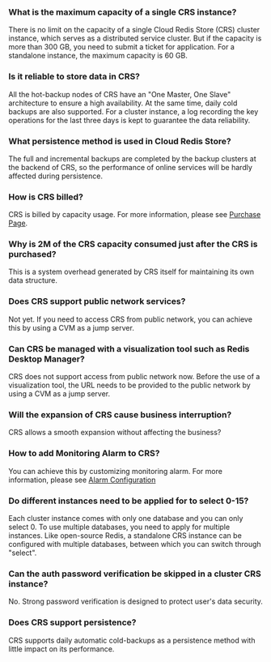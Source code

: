 ### What is the maximum capacity of a single CRS instance?
There is no limit on the capacity of a single Cloud Redis Store (CRS) cluster instance, which serves as a distributed service cluster. But if the capacity is more than 300 GB, you need to submit a ticket for application.
For a standalone instance, the maximum capacity is 60 GB.

### Is it reliable to store data in CRS?
All the hot-backup nodes of CRS have an "One Master, One Slave" architecture to ensure a high availability. At the same time, daily cold backups are also supported. For a cluster instance, a log recording the key operations for the last three days is kept to guarantee the data reliability.

### What persistence method is used in Cloud Redis Store?
The full and incremental backups are completed by the backup clusters at the backend of CRS, so the performance of online services will be hardly affected during persistence.

### How is CRS billed?
CRS is billed by capacity usage. For more information, please see [Purchase Page](https://buy.qcloud.com/redis).

### Why is 2M of the CRS capacity consumed just after the CRS is purchased?
This is a system overhead generated by CRS itself for maintaining its own data structure.

### Does CRS support public network services?
Not yet. If you need to access CRS from public network, you can achieve this by using a CVM as a jump server.

### Can CRS be managed with a visualization tool such as Redis Desktop Manager?
CRS does not support access from public network now. Before the use of a visualization tool, the URL needs to be provided to the public network by using a CVM as a jump server.

### Will the expansion of CRS cause business interruption?
CRS allows a smooth expansion without affecting the business?

### How to add Monitoring Alarm to CRS?
You can achieve this by customizing monitoring alarm. For more information, please see [Alarm Configuration](/doc/product/248/%E5%91%8A%E8%AD%A6%E9%85%8D%E7%BD%AE)

### Do different instances need to be applied for to select 0-15?
Each cluster instance comes with only one database and you can only select 0. To use multiple databases, you need to apply for multiple instances.
Like open-source Redis, a standalone CRS instance can be configured with multiple databases, between which you can switch through "select".

### Can the auth password verification be skipped in a cluster CRS instance?
No. Strong password verification is designed to protect user's data security.

### Does CRS support persistence?
CRS supports daily automatic cold-backups as a persistence method with little impact on its performance.

